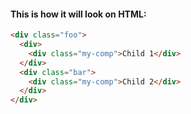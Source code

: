 #### This is how it will look on HTML:

```html
<div class="foo">
  <div>
    <div class="my-comp">Child 1</div>
  </div>
  <div class="bar">
    <div class="my-comp">Child 2</div>
  </div>
</div>
```
